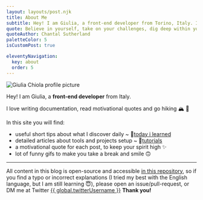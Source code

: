 ```yaml
---
layout: layouts/post.njk
title: About Me
subtitle: Hey! I am Giulia, a front-end developer from Torino, Italy. In this blog, I collect all the useful snippets and tips I learn day-to-day.
quote: Believe in yourself, take on your challenges, dig deep within yourself to conquer fears. Never let anyone bring you down. You got to keep going.
quoteAuthor: Chantal Sutherland
paletteColor: 5
isCustomPost: true

eleventyNavigation:
  key: about
  order: 5
---
```


<img class="s-profile-picture" src="https://pbs.twimg.com/profile_images/1431219666358263812/uCNLctak_400x400.jpg" alt="Giulia Chiola profile picture">

Hey! I am Giulia,
a **front-end developer** from Italy.

I love writing documentation, read motivational quotes and go hiking 🏔 🥾

In this site you will find:
- useful short tips about what I discover daily ~ 📕[today i learned](/)
- detailed articles about tools and projects setup ~ 📘[tutorials](/tutorials)
- a motivational quote for each post, to keep your spirit high ✨
- lot of funny gifs to make you take a break and smile 🙃

<hr>

All content in this blog is open-source and accessible [in this repository](https://github.com/giuliachiola/super-blog-content), so if you find a typo or incorrect explanations (I tried my best with the English language, but I am still learning 😇), please open an issue/pull-request, or DM me at Twitter <a href="https://twitter.com/giulia_chiola">{{ global.twitterUsername }}</a> **Thank you!**
